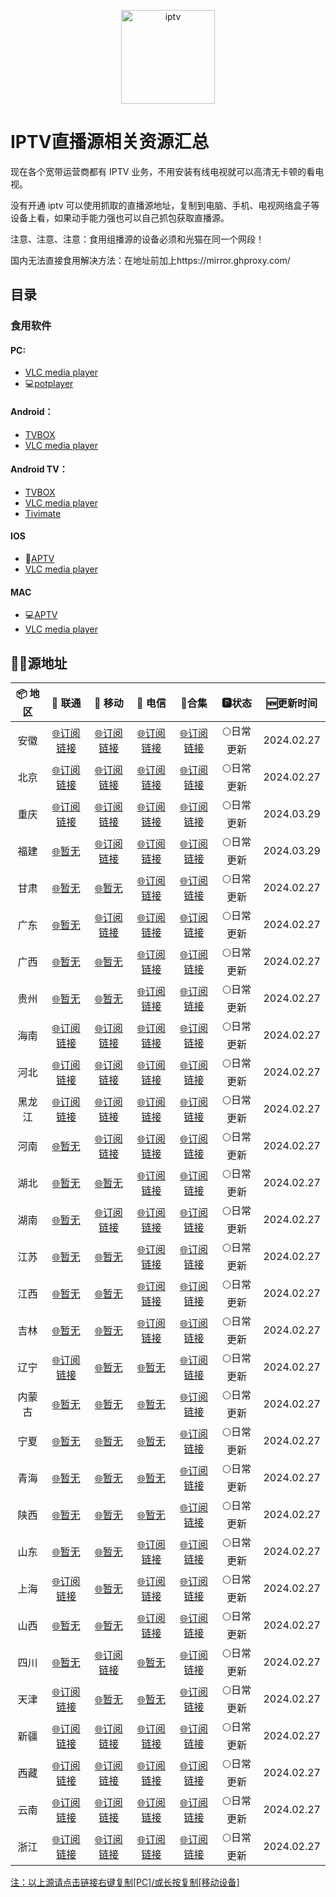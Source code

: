 <p align="center"><img src="https://github.com/xisohi/TVBoxOSC/blob/master/image/IPTV.jpg" alt="iptv" width="auto" height="150"></p>

# IPTV直播源相关资源汇总

现在各个宽带运营商都有 IPTV 业务，不用安装有线电视就可以高清无卡顿的看电视。

没有开通 iptv 可以使用抓取的直播源地址，复制到电脑、手机、电视网络盒子等设备上看，如果动手能力强也可以自己抓包获取直播源。

注意、注意、注意：食用组播源的设备必须和光猫在同一个网段！

国内无法直接食用解决方法：在地址前加上https://mirror.ghproxy.com/

## 目录

### 食用软件

#### PC:
- [VLC media player](https://www.videolan.org/vlc/)
- 💻[potplayer](https://potplayer.org/)

#### Android：
- [TVBOX](https://github.com/o0HalfLife0o/TVBoxOSC/releases)
- [VLC media player](https://www.videolan.org/vlc/download-android.html)

#### Android TV：
- [TVBOX](https://github.com/o0HalfLife0o/TVBoxOSC/releases)
- [VLC media player](https://www.videolan.org/vlc/download-android.html)
- [Tivimate](https://tivimates.com/download-apk-tivimate-iptv-player/)

#### IOS
- 📱[APTV](https://apps.apple.com/cn/app/aptv/id1630403500)
- [VLC media player](https://www.videolan.org/vlc/download-ios.html)

#### MAC
- 💻[APTV](https://apps.apple.com/cn/app/aptv/id1630403500)
- [VLC media player](https://www.videolan.org/vlc/download-ios.html)

## 🏄‍♀️源地址


|     📦 地区      |     🔗 联通      |     🔗 移动      |     🔗 电信      |          🔗合集                          |   🅿状态   |   🆕更新时间   |
| :-------------: | :-------------: | :-------------: | :-------------: | :----------------------------------------: | :-------: |:----------:|
| 安徽 | [🌐订阅链接](https://mirror.ghproxy.com/https://raw.githubusercontent.com/xisohi/IPTV-Multicast-source/main/anhui/unicom.txt) | [🌐订阅链接](https://mirror.ghproxy.com/https://raw.githubusercontent.com/xisohi/IPTV-Multicast-source/main/anhui/mobile.txt) | [🌐订阅链接](https://mirror.ghproxy.com/https://raw.githubusercontent.com/xisohi/IPTV-Multicast-source/main/anhui/telecom.txt) | [🌐订阅链接](https://mirror.ghproxy.com/https://raw.githubusercontent.com/xisohi/IPTV-Multicast-source/main/anhui/anhui.txt) | 🌕日常更新 | 2024.02.27 |
|  北京   | [🌐订阅链接](https://mirror.ghproxy.com/https://raw.githubusercontent.com/xisohi/IPTV-Multicast-source/main/beijing/unicom.txt) | [🌐订阅链接](https://mirror.ghproxy.com/https://raw.githubusercontent.com/xisohi/IPTV-Multicast-source/main/beijing/mobile.txt) | [🌐订阅链接](https://mirror.ghproxy.com/https://raw.githubusercontent.com/xisohi/IPTV-Multicast-source/main/beijing/telecom.txt) | [🌐订阅链接](https://mirror.ghproxy.com/https://raw.githubusercontent.com/xisohi/IPTV-Multicast-source/main/beijing/beijing.txt) | 🌕日常更新 | 2024.02.27 |
|  重庆   | [🌐订阅链接](https://mirror.ghproxy.com/https://raw.githubusercontent.com/xisohi/IPTV-Multicast-source/main/chongqing/unicom.txt) | [🌐订阅链接](https://mirror.ghproxy.com/https://raw.githubusercontent.com/xisohi/IPTV-Multicast-source/main/chongqing/mobile.txt) | [🌐订阅链接](https://mirror.ghproxy.com/https://raw.githubusercontent.com/xisohi/IPTV-Multicast-source/main/chongqing/telecom.txt) | [🌐订阅链接](https://mirror.ghproxy.com/https://raw.githubusercontent.com/xisohi/IPTV-Multicast-source/main/chongqing/chongqing.txt) | 🌕日常更新 | 2024.03.29 |
|  福建   | [🌐暂无](https://mirror.ghproxy.com/https://raw.githubusercontent.com/xisohi/IPTV-Multicast-source/main/fujian/unicom.txt) | [🌐订阅链接](https://mirror.ghproxy.com/https://raw.githubusercontent.com/xisohi/IPTV-Multicast-source/main/fujian/mobile.txt) | [🌐订阅链接](https://mirror.ghproxy.com/https://raw.githubusercontent.com/xisohi/IPTV-Multicast-source/main/fujian/telecom.txt) | [🌐订阅链接](https://mirror.ghproxy.com/https://raw.githubusercontent.com/xisohi/IPTV-Multicast-source/main/fujian/fujian.txt) | 🌕日常更新 | 2024.03.29 |
|  甘肃   | [🌐暂无](https://mirror.ghproxy.com/https://raw.githubusercontent.com/xisohi/IPTV-Multicast-source/main/gansu/unicom.txt) | [🌐暂无](https://mirror.ghproxy.com/https://raw.githubusercontent.com/xisohi/IPTV-Multicast-source/main/gansu/mobile.txt) | [🌐订阅链接](https://mirror.ghproxy.com/https://raw.githubusercontent.com/xisohi/IPTV-Multicast-source/main/gansu/telecom.txt) | [🌐订阅链接](https://mirror.ghproxy.com/https://raw.githubusercontent.com/xisohi/IPTV-Multicast-source/main/gansu/gansu.txt) | 🌕日常更新 | 2024.02.27 |
|  广东   | [🌐暂无](https://mirror.ghproxy.com/https://raw.githubusercontent.com/xisohi/IPTV-Multicast-source/main/guangdong/unicom.txt) | [🌐订阅链接](https://mirror.ghproxy.com/https://raw.githubusercontent.com/xisohi/IPTV-Multicast-source/main/guangdong/mobile.txt) | [🌐订阅链接](https://mirror.ghproxy.com/https://raw.githubusercontent.com/xisohi/IPTV-Multicast-source/main/guangdong/telecom.txt) | [🌐订阅链接](https://mirror.ghproxy.com/https://raw.githubusercontent.com/xisohi/IPTV-Multicast-source/main/guangdong/guangdong.txt) | 🌕日常更新 | 2024.02.27 |
|  广西   | [🌐暂无](https://mirror.ghproxy.com/https://raw.githubusercontent.com/xisohi/IPTV-Multicast-source/main/guangxi/unicom.txt) | [🌐暂无](https://mirror.ghproxy.com/https://raw.githubusercontent.com/xisohi/IPTV-Multicast-source/main/guangxi/mobile.txt) | [🌐订阅链接](https://mirror.ghproxy.com/https://raw.githubusercontent.com/xisohi/IPTV-Multicast-source/main/guangxi/telecom.txt) | [🌐订阅链接](https://mirror.ghproxy.com/https://raw.githubusercontent.com/xisohi/IPTV-Multicast-source/main/guangxi/guangxi.txt) | 🌕日常更新 | 2024.02.27 |
|  贵州   | [🌐暂无](https://mirror.ghproxy.com/https://raw.githubusercontent.com/xisohi/IPTV-Multicast-source/main/guizhou/unicom.txt) | [🌐暂无](https://mirror.ghproxy.com/https://raw.githubusercontent.com/xisohi/IPTV-Multicast-source/main/guizhou/mobile.txt) | [🌐订阅链接](https://mirror.ghproxy.com/https://raw.githubusercontent.com/xisohi/IPTV-Multicast-source/main/guizhou/telecom.txt) | [🌐订阅链接](https://mirror.ghproxy.com/https://raw.githubusercontent.com/xisohi/IPTV-Multicast-source/main/guizhou/guizhou.txt) | 🌕日常更新 | 2024.02.27 |
|  海南   | [🌐订阅链接](https://mirror.ghproxy.com/https://raw.githubusercontent.com/xisohi/IPTV-Multicast-source/main/hainan/unicom.txt) | [🌐订阅链接](https://mirror.ghproxy.com/https://raw.githubusercontent.com/xisohi/IPTV-Multicast-source/main/hainan/mobile.txt) | [🌐订阅链接](https://mirror.ghproxy.com/https://raw.githubusercontent.com/xisohi/IPTV-Multicast-source/main/hainan/telecom.txt) | [🌐订阅链接](https://mirror.ghproxy.com/https://raw.githubusercontent.com/xisohi/IPTV-Multicast-source/main/hainan/hainan.txt) | 🌕日常更新 | 2024.02.27 |
|  河北   | [🌐订阅链接](https://mirror.ghproxy.com/https://raw.githubusercontent.com/xisohi/IPTV-Multicast-source/main/hebei/unicom.txt) | [🌐订阅链接](https://mirror.ghproxy.com/https://raw.githubusercontent.com/xisohi/IPTV-Multicast-source/main/hebei/mobile.txt) | [🌐订阅链接](https://mirror.ghproxy.com/https://raw.githubusercontent.com/xisohi/IPTV-Multicast-source/main/hebei/telecom.txt) | [🌐订阅链接](https://mirror.ghproxy.com/https://raw.githubusercontent.com/xisohi/IPTV-Multicast-source/main/hebei/hebei.txt) | 🌕日常更新 | 2024.02.27 |
|  黑龙江   | [🌐订阅链接](https://mirror.ghproxy.com/https://raw.githubusercontent.com/xisohi/IPTV-Multicast-source/main/heilongjiang/unicom.txt) | [🌐订阅链接](https://mirror.ghproxy.com/https://raw.githubusercontent.com/xisohi/IPTV-Multicast-source/main/heilongjiang/mobile.txt) | [🌐订阅链接](https://mirror.ghproxy.com/https://raw.githubusercontent.com/xisohi/IPTV-Multicast-source/main/heilongjiang/telecom.txt) | [🌐订阅链接](https://mirror.ghproxy.com/https://raw.githubusercontent.com/xisohi/IPTV-Multicast-source/main/heilongjiang/heilongjiang.txt) | 🌕日常更新 | 2024.02.27 |
|  河南   | [🌐暂无](https://mirror.ghproxy.com/https://raw.githubusercontent.com/xisohi/IPTV-Multicast-source/main/henan/unicom.txt) | [🌐订阅链接](https://mirror.ghproxy.com/https://raw.githubusercontent.com/xisohi/IPTV-Multicast-source/main/henan/mobile.txt) | [🌐订阅链接](https://mirror.ghproxy.com/https://raw.githubusercontent.com/xisohi/IPTV-Multicast-source/main/henan/telecom.txt) | [🌐订阅链接](https://mirror.ghproxy.com/https://raw.githubusercontent.com/xisohi/IPTV-Multicast-source/main/henan/henan.txt) | 🌕日常更新 | 2024.02.27 |
|  湖北   | [🌐暂无](https://mirror.ghproxy.com/https://raw.githubusercontent.com/xisohi/IPTV-Multicast-source/main/hubei/unicom.txt) | [🌐暂无](https://mirror.ghproxy.com/https://raw.githubusercontent.com/xisohi/IPTV-Multicast-source/main/hubei/mobile.txt) | [🌐订阅链接](https://mirror.ghproxy.com/https://raw.githubusercontent.com/xisohi/IPTV-Multicast-source/main/hubei/telecom.txt) | [🌐订阅链接](https://mirror.ghproxy.com/https://raw.githubusercontent.com/xisohi/IPTV-Multicast-source/main/hubei/hubei.txt) | 🌕日常更新 | 2024.02.27 |
|  湖南   | [🌐暂无](https://mirror.ghproxy.com/https://raw.githubusercontent.com/xisohi/IPTV-Multicast-source/main/hunan/unicom.txt) | [🌐订阅链接](https://mirror.ghproxy.com/https://raw.githubusercontent.com/xisohi/IPTV-Multicast-source/main/hunan/mobile.txt) | [🌐订阅链接](https://mirror.ghproxy.com/https://raw.githubusercontent.com/xisohi/IPTV-Multicast-source/main/hunan/telecom.txt) | [🌐订阅链接](https://mirror.ghproxy.com/https://raw.githubusercontent.com/xisohi/IPTV-Multicast-source/main/hunan/hunan.txt) | 🌕日常更新 | 2024.02.27 |
|  江苏   | [🌐暂无](https://mirror.ghproxy.com/https://raw.githubusercontent.com/xisohi/IPTV-Multicast-source/main/jiangsu/unicom.txt) | [🌐暂无](https://mirror.ghproxy.com/https://raw.githubusercontent.com/xisohi/IPTV-Multicast-source/main/jiangsu/mobile.txt) | [🌐订阅链接](https://mirror.ghproxy.com/https://raw.githubusercontent.com/xisohi/IPTV-Multicast-source/main/jiangsu/telecom.txt) | [🌐订阅链接](https://mirror.ghproxy.com/https://raw.githubusercontent.com/xisohi/IPTV-Multicast-source/main/jiangsu/jiangsu.txt) | 🌕日常更新 | 2024.02.27 |
|  江西   | [🌐暂无](https://mirror.ghproxy.com/https://raw.githubusercontent.com/xisohi/IPTV-Multicast-source/main/jiangxi/unicom.txt) | [🌐暂无](https://mirror.ghproxy.com/https://raw.githubusercontent.com/xisohi/IPTV-Multicast-source/main/jiangxi/mobile.txt) | [🌐订阅链接](https://mirror.ghproxy.com/https://raw.githubusercontent.com/xisohi/IPTV-Multicast-source/main/jiangxi/telecom.txt) | [🌐订阅链接](https://mirror.ghproxy.com/https://raw.githubusercontent.com/xisohi/IPTV-Multicast-source/main/jiangxi/jiangxi.txt) | 🌕日常更新 | 2024.02.27 |
|  吉林   | [🌐暂无](https://mirror.ghproxy.com/https://raw.githubusercontent.com/xisohi/IPTV-Multicast-source/main/jilin/unicom.txt) | [🌐暂无](https://mirror.ghproxy.com/https://raw.githubusercontent.com/xisohi/IPTV-Multicast-source/main/jilin/mobile.txt) | [🌐订阅链接](https://mirror.ghproxy.com/https://raw.githubusercontent.com/xisohi/IPTV-Multicast-source/main/jilin/telecom.txt) | [🌐订阅链接](https://mirror.ghproxy.com/https://raw.githubusercontent.com/xisohi/IPTV-Multicast-source/main/jilin) | 🌕日常更新 | 2024.02.27 |
|  辽宁   | [🌐订阅链接](https://mirror.ghproxy.com/https://raw.githubusercontent.com/xisohi/IPTV-Multicast-source/main/liaoning/unicom.txt) | [🌐暂无](https://mirror.ghproxy.com/https://raw.githubusercontent.com/xisohi/IPTV-Multicast-source/main/liaoning/mobile.txt) | [🌐暂无](https://mirror.ghproxy.com/https://raw.githubusercontent.com/xisohi/IPTV-Multicast-source/main/liaoning/telecom.txt) | [🌐订阅链接](https://mirror.ghproxy.com/https://raw.githubusercontent.com/xisohi/IPTV-Multicast-source/main/liaoning/liaoning.txt) | 🌕日常更新 | 2024.02.27 |
|  内蒙古   | [🌐暂无](https://mirror.ghproxy.com/https://raw.githubusercontent.com/xisohi/IPTV-Multicast-source/main/neimenggu/unicom.txt) | [🌐暂无](https://mirror.ghproxy.com/https://raw.githubusercontent.com/xisohi/IPTV-Multicast-source/main/neimenggu/mobile.txt) | [🌐暂无](https://mirror.ghproxy.com/https://raw.githubusercontent.com/xisohi/IPTV-Multicast-source/main/neimenggu/telecom.txt) | [🌐订阅链接](https://mirror.ghproxy.com/https://raw.githubusercontent.com/xisohi/IPTV-Multicast-source/main/neimenggu/neimenggu.txt) | 🌕日常更新 | 2024.02.27 |
|  宁夏   | [🌐暂无](https://mirror.ghproxy.com/https://raw.githubusercontent.com/xisohi/IPTV-Multicast-source/main/ningxia/unicom.txt) | [🌐暂无](https://mirror.ghproxy.com/https://raw.githubusercontent.com/xisohi/IPTV-Multicast-source/main/ningxia/mobile.txt) | [🌐暂无](https://mirror.ghproxy.com/https://raw.githubusercontent.com/xisohi/IPTV-Multicast-source/main/ningxia/telecom.txt) | [🌐订阅链接](https://mirror.ghproxy.com/https://raw.githubusercontent.com/xisohi/IPTV-Multicast-source/main/ningxia/ningxia.txt) | 🌕日常更新 | 2024.02.27 |
|  青海   | [🌐暂无](https://mirror.ghproxy.com/https://raw.githubusercontent.com/xisohi/IPTV-Multicast-source/main/qinghai/unicom.txt) | [🌐暂无](https://mirror.ghproxy.com/https://raw.githubusercontent.com/xisohi/IPTV-Multicast-source/main/qinghai/mobile.txt) | [🌐暂无](https://mirror.ghproxy.com/https://raw.githubusercontent.com/xisohi/IPTV-Multicast-source/main/qinghai/telecom.txt) | [🌐订阅链接](https://mirror.ghproxy.com/https://raw.githubusercontent.com/xisohi/IPTV-Multicast-source/main/qinghai/qinghai.txt) | 🌕日常更新 | 2024.02.27 |
|  陕西   | [🌐暂无](https://mirror.ghproxy.com/https://raw.githubusercontent.com/xisohi/IPTV-Multicast-source/main/shan3xi/unicom.txt) | [🌐暂无](https://mirror.ghproxy.com/https://raw.githubusercontent.com/xisohi/IPTV-Multicast-source/main/shan3xi/mobile.txt) | [🌐暂无](https://mirror.ghproxy.com/https://raw.githubusercontent.com/xisohi/IPTV-Multicast-source/main/shan3xi/telecom.txt) | [🌐订阅链接](https://mirror.ghproxy.com/https://raw.githubusercontent.com/xisohi/IPTV-Multicast-source/main/xhan3xi/shan3xi.txt) | 🌕日常更新 | 2024.02.27 |
|  山东   | [🌐暂无](https://mirror.ghproxy.com/https://raw.githubusercontent.com/xisohi/IPTV-Multicast-source/main/shandong/unicom.txt) | [🌐暂无](https://mirror.ghproxy.com/https://raw.githubusercontent.com/xisohi/IPTV-Multicast-source/main/shandong/mobile.txt) | [🌐订阅链接](https://mirror.ghproxy.com/https://raw.githubusercontent.com/xisohi/IPTV-Multicast-source/main/shandong/telecom.txt) | [🌐订阅链接](https://mirror.ghproxy.com/https://raw.githubusercontent.com/xisohi/IPTV-Multicast-source/main/shandong/shandong.txt) | 🌕日常更新 | 2024.02.27 |
|  上海   | [🌐订阅链接](https://mirror.ghproxy.com/https://raw.githubusercontent.com/xisohi/IPTV-Multicast-source/main/shanghai/unicom.txt) | [🌐暂无](https://mirror.ghproxy.com/https://raw.githubusercontent.com/xisohi/IPTV-Multicast-source/main/shanghai/mobile.txt) | [🌐订阅链接](https://mirror.ghproxy.com/https://raw.githubusercontent.com/xisohi/IPTV-Multicast-source/main/shanghai/telecom.txt) | [🌐订阅链接](https://mirror.ghproxy.com/https://raw.githubusercontent.com/xisohi/IPTV-Multicast-source/main/shanghai/shanghai.txt) | 🌕日常更新 | 2024.02.27 |
|  山西   | [🌐暂无](https://mirror.ghproxy.com/https://raw.githubusercontent.com/xisohi/IPTV-Multicast-source/main/shanxi/unicom.txt) | [🌐暂无](https://mirror.ghproxy.com/https://raw.githubusercontent.com/xisohi/IPTV-Multicast-source/main/shanxi/mobile.txt) | [🌐订阅链接](https://mirror.ghproxy.com/https://raw.githubusercontent.com/xisohi/IPTV-Multicast-source/main/shanxi/telecom.txt) | [🌐订阅链接](https://mirror.ghproxy.com/https://raw.githubusercontent.com/xisohi/IPTV-Multicast-source/main/shanxi/shanxi.txt) | 🌕日常更新 | 2024.02.27 |
|  四川   | [🌐暂无](https://mirror.ghproxy.com/https://raw.githubusercontent.com/xisohi/IPTV-Multicast-source/main/sichuan/unicom.txt) | [🌐订阅链接](https://mirror.ghproxy.com/https://raw.githubusercontent.com/xisohi/IPTV-Multicast-source/main/sichuan/mobile.txt) | [🌐暂无](https://mirror.ghproxy.com/https://raw.githubusercontent.com/xisohi/IPTV-Multicast-source/main/sichuan/telecom.txt) | [🌐订阅链接](https://mirror.ghproxy.com/https://raw.githubusercontent.com/xisohi/IPTV-Multicast-source/main/sichuan/sichuan.txt) | 🌕日常更新 | 2024.02.27 |
|  天津   | [🌐订阅链接](https://mirror.ghproxy.com/https://raw.githubusercontent.com/xisohi/IPTV-Multicast-source/main/tianjin/unicom.txt) | [🌐暂无](https://mirror.ghproxy.com/https://raw.githubusercontent.com/xisohi/IPTV-Multicast-source/main/tianjin/mobile.txt) | [🌐暂无](https://mirror.ghproxy.com/https://raw.githubusercontent.com/xisohi/IPTV-Multicast-source/main/tianjin/telecom.txt) | [🌐订阅链接](https://mirror.ghproxy.com/https://raw.githubusercontent.com/xisohi/IPTV-Multicast-source/main/tianjin/tianjin.txt) | 🌕日常更新 | 2024.02.27 |
|  新疆   | [🌐订阅链接](https://mirror.ghproxy.com/https://raw.githubusercontent.com/xisohi/IPTV-Multicast-source/main/xinjiang/unicom.txt) | [🌐订阅链接](https://mirror.ghproxy.com/https://raw.githubusercontent.com/xisohi/IPTV-Multicast-source/main/xinjiang/mobile.txt) | [🌐订阅链接](https://mirror.ghproxy.com/https://raw.githubusercontent.com/xisohi/IPTV-Multicast-source/main/xinjiang/telecom.txt) | [🌐订阅链接](https://mirror.ghproxy.com/https://raw.githubusercontent.com/xisohi/IPTV-Multicast-source/main/xingjiang/xinjiang.txt) | 🌕日常更新 | 2024.02.27 |
|  西藏   | [🌐订阅链接](https://mirror.ghproxy.com/https://raw.githubusercontent.com/xisohi/IPTV-Multicast-source/main/xizang/unicom.txt) | [🌐订阅链接](https://mirror.ghproxy.com/https://raw.githubusercontent.com/xisohi/IPTV-Multicast-source/main/xizang/mobile.txt) | [🌐订阅链接](https://mirror.ghproxy.com/https://raw.githubusercontent.com/xisohi/IPTV-Multicast-source/main/xizang/telecom.txt) | [🌐订阅链接](https://mirror.ghproxy.com/https://raw.githubusercontent.com/xisohi/IPTV-Multicast-source/main/xizangxizang.txt) | 🌕日常更新 | 2024.02.27 |
|  云南   | [🌐订阅链接](https://mirror.ghproxy.com/https://raw.githubusercontent.com/xisohi/IPTV-Multicast-source/main/yunnan/unicom.txt) | [🌐订阅链接](https://mirror.ghproxy.com/https://raw.githubusercontent.com/xisohi/IPTV-Multicast-source/main/yunnan/mobile.txt) | [🌐订阅链接](https://mirror.ghproxy.com/https://raw.githubusercontent.com/xisohi/IPTV-Multicast-source/main/yunnan/telecom.txt) | [🌐订阅链接](https://mirror.ghproxy.com/https://raw.githubusercontent.com/xisohi/IPTV-Multicast-source/main/yunnan/yunnan.txt) | 🌕日常更新 | 2024.02.27 |
|  浙江   | [🌐订阅链接](https://mirror.ghproxy.com/https://raw.githubusercontent.com/xisohi/IPTV-Multicast-source/main/zhejiang/unicom.txt) | [🌐订阅链接](https://mirror.ghproxy.com/https://raw.githubusercontent.com/xisohi/IPTV-Multicast-source/main/zhejiang/mobile.txt) | [🌐订阅链接](https://mirror.ghproxy.com/https://raw.githubusercontent.com/xisohi/IPTV-Multicast-source/main/zhejiang/telecom.txt) | [🌐订阅链接](https://mirror.ghproxy.com/https://raw.githubusercontent.com/xisohi/IPTV-Multicast-source/main/zhejiang/zhejiang.txt) | 🌕日常更新 | 2024.02.27 |

<u>注：以上源请点击链接右键复制[PC]/或长按复制[移动设备]</u>


